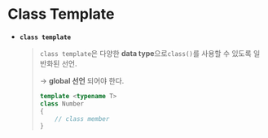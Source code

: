 # Class Template

* **`class template`**

  > `class template`은 다양한 **data type**으로`class()`를 사용할 수 있도록 일반화된 선언. 
  >
  > → **global 선언** 되어야 한다.
  >
  > ```c++
  > template <typename T>
  > class Number
  > {
  >     // class member
  > }
  > ```
  